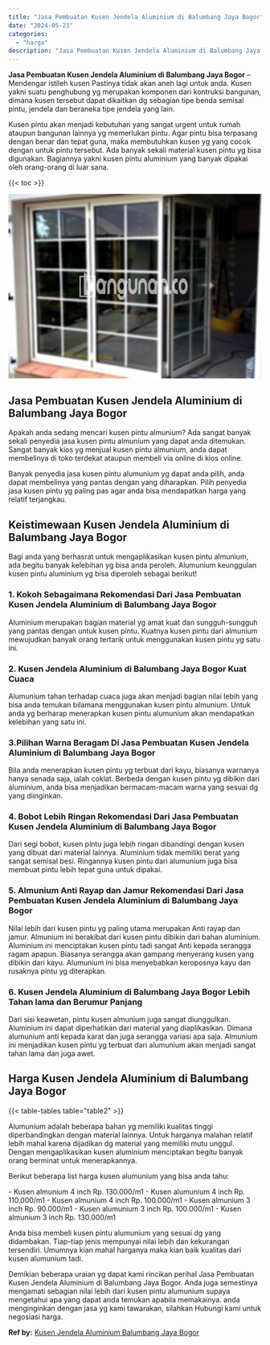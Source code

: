 ```yaml
---
title: "Jasa Pembuatan Kusen Jendela Aluminium di Balumbang Jaya Bogor"
date: "2024-05-23"
categories: 
  - "harga"
description: "Jasa Pembuatan Kusen Jendela Aluminium di Balumbang Jaya Bogor. Demikian beberapa uraian yg dapat kami rincikan perihal Jasa Pembuatan Kusen Jendela Aluminiu..."
---
```


**Jasa Pembuatan Kusen Jendela Aluminium di Balumbang Jaya Bogor** – Mendengar istileh kusen Pastinya tidak akan aneh lagi untuk anda. Kusen yakni suatu penghubung yg merupakan komponen dari kontruksi bangunan, dimana kusen tersebut dapat dikaitkan dg sebagian tipe benda semisal pintu, jendela dan beraneka tipe jendela yang lain.

Kusen pintu akan menjadi kebutuhan yang sangat urgent untuk rumah ataupun bangunan lainnya yg memerlukan pintu. Agar pintu bisa terpasang dengan benar dan tepat guna, maka membutuhkan kusen yg yang cocok dengan untuk pintu tersebut. Ada banyak sekali material kusen pintu yg bisa digunakan. Bagiannya yakni kusen pintu aluminium yang banyak dipakai oleh orang-orang di luar sana.

{{< toc >}}

![Jasa Pembuatan Kusen Jendela Aluminium di Balumbang Jaya Bogor](/images/harga-kusen-jendela-alumunium-35.png)

## Jasa Pembuatan Kusen Jendela Aluminium di Balumbang Jaya Bogor

Apakah anda sedang mencari kusen pintu almunium? Ada sangat banyak sekali penyedia jasa kusen pintu almunium yang dapat anda ditemukan. Sangat banyak kios yg menjual kusen pintu almunium, anda dapat membelinya di toko terdekat ataupun membeli via online di kios online.

Banyak penyedia jasa kusen pintu alumunium yg dapat anda pilih, anda dapat membelinya yang pantas dengan yang diharapkan. Pilih penyedia jasa kusen pintu yg paling pas agar anda bisa mendapatkan harga yang relatif terjangkau.

## Keistimewaan Kusen Jendela Aluminium di Balumbang Jaya Bogor

Bagi anda yang berhasrat untuk mengaplikasikan kusen pintu almunium, ada begitu banyak kelebihan yg bisa anda peroleh. Alumunium keunggulan kusen pintu aluminium yg bisa diperoleh sebagai berikut!

### 1\. Kokoh Sebagaimana Rekomendasi Dari Jasa Pembuatan Kusen Jendela Aluminium di Balumbang Jaya Bogor

Aluminium merupakan bagian material yg amat kuat dan sungguh-sungguh yang pantas dengan untuk kusen pintu. Kuatnya kusen pintu dari almunium mewujudkan banyak orang tertarik untuk menggunakan kusen pintu yg satu ini.

### 2\. Kusen Jendela Aluminium di Balumbang Jaya Bogor Kuat Cuaca

Alumunium tahan terhadap cuaca juga akan menjadi bagian nilai lebih yang bisa anda temukan bilamana menggunakan kusen pintu almunium. Untuk anda yg berharap menerapkan kusen pintu alumunium akan mendapatkan kelebihan yang satu ini.

### 3.Pilihan Warna Beragam Di Jasa Pembuatan Kusen Jendela Aluminium di Balumbang Jaya Bogor

Bila anda menerapkan kusen pintu yg terbuat dari kayu, biasanya warnanya hanya senada saja, ialah coklat. Berbeda dengan kusen pintu yg dibikin dari aluminium, anda bisa menjadikan bermacam-macam warna yang sesuai dg yang diinginkan.

### 4\. Bobot Lebih Ringan Rekomendasi Dari Jasa Pembuatan Kusen Jendela Aluminium di Balumbang Jaya Bogor

Dari segi bobot, kusen pintu juga lebih ringan dibandingi dengan kusen yang dibuat dari material lainnya. Aluminium tidak memiliki berat yang sangat semisal besi. Ringannya kusen pintu dari alumunium juga bisa membuat pintu lebih tepat guna untuk dipakai.

### 5\. Almunium Anti Rayap dan Jamur Rekomendasi Dari Jasa Pembuatan Kusen Jendela Aluminium di Balumbang Jaya Bogor

Nilai lebih dari kusen pintu yg paling utama merupakan Anti rayap dan jamur. Almunium ini berakibat dari kusen pintu dibikin dari bahan aluminium. Aluminium ini menciptakan kusen pintu tadi sangat Anti kepada serangga ragam apapun. Biasanya serangga akan gampang menyerang kusen yang dibikin dari kayu. Alumunium ini bisa menyebabkan keroposnya kayu dan rusaknya pintu yg diterapkan.

### 6\. Kusen Jendela Aluminium di Balumbang Jaya Bogor Lebih Tahan lama dan Berumur Panjang

Dari sisi keawetan, pintu kusen almunium juga sangat diunggulkan. Aluminium ini dapat diperhatikan dari material yang diaplikasikan. Dimana alumunium anti kepada karat dan juga serangga variasi apa saja. Almunium ini menjadikan kusen pintu yg terbuat dari alumunium akan menjadi sangat tahan lama dan juga awet.

## Harga Kusen Jendela Aluminium di Balumbang Jaya Bogor

{{< table-tables table="table2" >}}

Alumunium adalah beberapa bahan yg memiliki kualitas tinggi diperbandingkan dengan material lainnya. Untuk harganya malahan relatif lebih mahal karena dijadikan dg material yang memiliki mutu unggul. Dengan mengaplikasikan kusen aluminium menciptakan begitu banyak orang berminat untuk menerapkannya.

Berikut beberapa list harga kusen alumunium yang bisa anda tahu:

\- Kusen almunium 4 inch Rp. 130.000/m1 - Kusen alumunium 4 inch Rp. 110.000/m1 - Kusen almunium 4 inch Rp. 100.000/m1 - Kusen almunium 3 inch Rp. 90.000/m1 - Kusen alumunium 3 inch Rp. 100.000/m1 - Kusen almunium 3 inch Rp. 130.000/m1

Anda bisa membeli kusen pintu alumunium yang sesuai dg yang didambakan. Tiap-tiap jenis mempunyai nilai lebih dan kekurangan tersendiri. Umumnya kian mahal harganya maka kian baik kualitas dari kusen alumunium tadi.

Demikian beberapa uraian yg dapat kami rincikan perihal Jasa Pembuatan Kusen Jendela Aluminium di Balumbang Jaya Bogor. Anda juga semestinya mengamati sebagian nilai lebih dari kusen pintu alumunium supaya mengetahui apa yang dapat anda temukan apabila memakainya. anda menginginkan dengan jasa yg kami tawarakan, silahkan Hubungi kami untuk negosiasi harga.

**Ref by:** [Kusen Jendela Aluminium Balumbang Jaya Bogor](https://id.wikipedia.org/wiki/Kusen)
